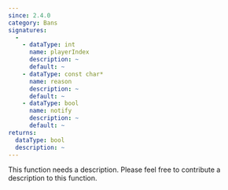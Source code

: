 ```yaml
---
since: 2.4.0
category: Bans
signatures:
  -
    - dataType: int
      name: playerIndex
      description: ~
      default: ~
    - dataType: const char*
      name: reason
      description: ~
      default: ~
    - dataType: bool
      name: notify
      description: ~
      default: ~
returns:
  dataType: bool
  description: ~
---
```


This function needs a description. Please feel free to contribute a description to this function.
